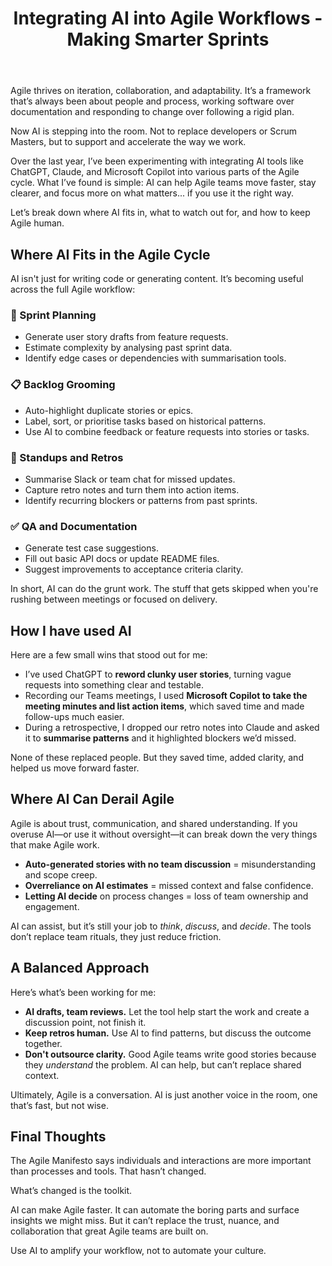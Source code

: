 ﻿---
title: Integrating AI into Agile Workflows - Making Smarter Sprints
publishDate: 2025-05-06
img: /assets/posts/ai-in-agile.png
img_alt: Abstract image of AI and Agile working together
description: Exploring how AI tools can improve Agile practices without replacing the human touch that makes great teams thrive.
tags:
  - AI
  - Agile
  - Team Practices
---

Agile thrives on iteration, collaboration, and adaptability. It’s a framework that’s always been about people and process, working software over documentation and responding to change over following a rigid plan.

Now AI is stepping into the room. Not to replace developers or Scrum Masters, but to support and accelerate the way we work.

Over the last year, I’ve been experimenting with integrating AI tools like ChatGPT, Claude, and Microsoft Copilot into various parts of the Agile cycle. What I’ve found is simple: AI can help Agile teams move faster, stay clearer, and focus more on what matters... if you use it the right way.

Let’s break down where AI fits in, what to watch out for, and how to keep Agile human.

## Where AI Fits in the Agile Cycle

AI isn't just for writing code or generating content. It’s becoming useful across the full Agile workflow:

### 📅 Sprint Planning
- Generate user story drafts from feature requests.
- Estimate complexity by analysing past sprint data.
- Identify edge cases or dependencies with summarisation tools.

### 📋 Backlog Grooming
- Auto-highlight duplicate stories or epics.
- Label, sort, or prioritise tasks based on historical patterns.
- Use AI to combine feedback or feature requests into stories or tasks.

### 🧠 Standups and Retros
- Summarise Slack or team chat for missed updates.
- Capture retro notes and turn them into action items.
- Identify recurring blockers or patterns from past sprints.

### ✅ QA and Documentation
- Generate test case suggestions.
- Fill out basic API docs or update README files.
- Suggest improvements to acceptance criteria clarity.

In short, AI can do the grunt work. The stuff that gets skipped when you're rushing between meetings or focused on delivery.

## How I have used AI

Here are a few small wins that stood out for me:

- I’ve used ChatGPT to **reword clunky user stories**, turning vague requests into something clear and testable.
- Recording our Teams meetings, I used **Microsoft Copilot to take the meeting minutes and list action items**, which saved time and made follow-ups much easier.
- During a retrospective, I dropped our retro notes into Claude and asked it to **summarise patterns** and it highlighted blockers we’d missed.

None of these replaced people. But they saved time, added clarity, and helped us move forward faster.

## Where AI Can Derail Agile

Agile is about trust, communication, and shared understanding. If you overuse AI—or use it without oversight—it can break down the very things that make Agile work.

- **Auto-generated stories with no team discussion** = misunderstanding and scope creep.
- **Overreliance on AI estimates** = missed context and false confidence.
- **Letting AI decide** on process changes = loss of team ownership and engagement.

AI can assist, but it’s still your job to *think*, *discuss*, and *decide*. The tools don’t replace team rituals, they just reduce friction.

## A Balanced Approach

Here’s what’s been working for me:

- **AI drafts, team reviews.** Let the tool help start the work and create a discussion point, not finish it.
- **Keep retros human.** Use AI to find patterns, but discuss the outcome together.
- **Don't outsource clarity.** Good Agile teams write good stories because they *understand* the problem. AI can help, but can’t replace shared context.

Ultimately, Agile is a conversation. AI is just another voice in the room, one that’s fast, but not wise.

## Final Thoughts

The Agile Manifesto says individuals and interactions are more important than processes and tools. That hasn’t changed.

What’s changed is the toolkit.

AI can make Agile faster. It can automate the boring parts and surface insights we might miss. But it can’t replace the trust, nuance, and collaboration that great Agile teams are built on.

Use AI to amplify your workflow, not to automate your culture.
